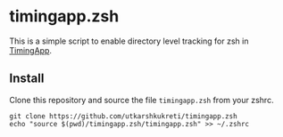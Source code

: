 # timingapp.zsh

This is a simple script to enable directory level tracking for zsh in
[TimingApp](http://timingapp.com/).

## Install

Clone this repository and source the file `timingapp.zsh` from your zshrc.

    git clone https://github.com/utkarshkukreti/timingapp.zsh
    echo "source $(pwd)/timingapp.zsh/timingapp.zsh" >> ~/.zshrc
